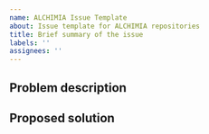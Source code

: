 ```yaml
---
name: ALCHIMIA Issue Template
about: Issue template for ALCHIMIA repositories
title: Brief summary of the issue
labels: ''
assignees: ''
---
```


## Problem description
<!Describe the problem or issue in detail>

## Proposed solution
<!Propose a solution or suggest steps to resolve the issue>
